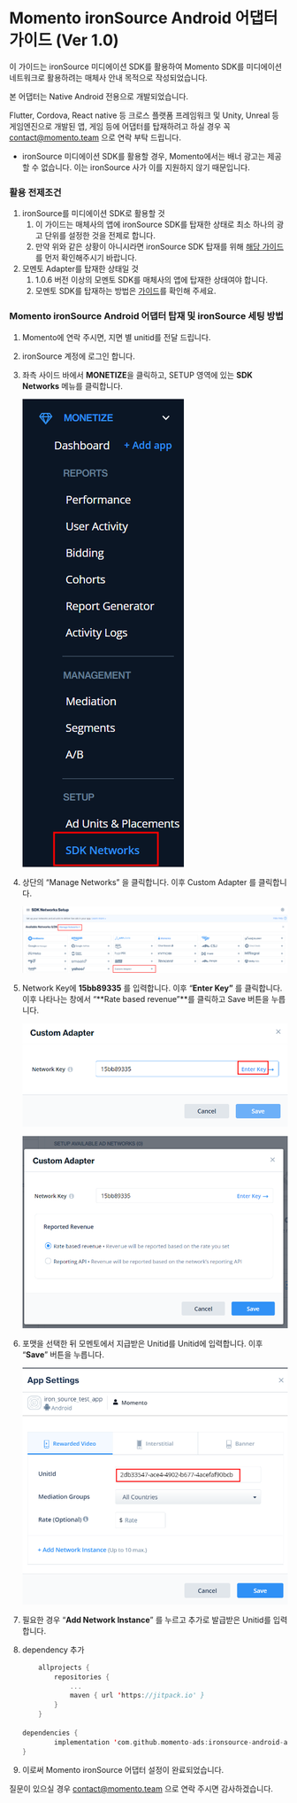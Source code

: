 # Momento ironSource Android 어댑터 가이드 (Ver 1.0)

이 가이드는 ironSource 미디에이션 SDK를 활용하여 Momento SDK를 미디에이션 네트워크로 활용하려는 매체사 안내 목적으로 작성되었습니다.

본 어댑터는 Native Android 전용으로 개발되었습니다.

Flutter, Cordova, React native 등 크로스 플랫폼 프레임워크 및 Unity, Unreal 등 게임엔진으로 개발된 앱, 게임 등에 어댑터를 탑재하려고 하실 경우 꼭 contact@momento.team 으로 연락 부탁 드립니다.

- ironSource 미디에이션 SDK를 활용할 경우, Momento에서는 배너 광고는 제공할 수 없습니다. 이는 ironSource 사가 이를 지원하지 않기 때문입니다.

### 활용 전제조건

1. ironSource를 미디에이션 SDK로 활용할 것
    1. 이 가이드는 매체사의 앱에 ironSource SDK를 탑재한 상태로 최소 하나의 광고 단위를 설정한 것을 전제로 합니다.
    2. 만약 위와 같은 상황이 아니시라면 ironSource SDK 탑재를 위해 [해당 가이드](https://developers.is.com/ironsource-mobile/android/android-sdk/#step-1)를 먼저 확인해주시기 바랍니다.
2. 모멘토 Adapter를 탑재한 상태일 것
    1. 1.0.6 버전 이상의 모멘토 SDK를 매체사의 앱에 탑재한 상태여야 합니다.
    2. 모멘토 SDK를 탑재하는 방법은 [가이드](README.md)를 확인해 주세요.

### Momento ironSource Android 어댑터 탑재 및 ironSource 세팅 방법

1. Momento에 연락 주시면, 지면 별 unitid를 전달 드립니다.
2. ironSource 계정에 로그인 합니다.
3. 좌측 사이드 바에서 **MONETIZE**을 클릭하고, SETUP 영역에 있는 **SDK Networks** 메뉴를 클릭합니다. 
    
    ![e1.png](img/e1.png)
    

1. 상단의 “Manage Networks” 을 클릭합니다. 이후 Custom Adapter 를 클릭합니다.
    
    ![e2.png](img/e2.png)
    
2. Network Key에 **15bb89335** 를 입력합니다. 이후 “**Enter Key”** 를 클릭합니다. 이후 나타나는 창에서 “**Rate based revenue”**를 클릭하고 Save 버튼을 누릅니다.
    
    ![e3.png](img/e3.png)
    
    ![image (2).png](img/image_(2).png)
    
3. 포맷을 선택한 뒤 모멘토에서 지급받은 Unitid를 Unitid에 입력합니다. 이후 “**Save**” 버튼을 누릅니다.
    
    ![e4.png](img/e4.png)
    
4. 필요한 경우 “**Add Network Instance**” 를 누르고 추가로 발급받은 Unitid를 입력합니다.
5. dependency 추가
    ```kotlin
        allprojects {
            repositories {
                ...
                maven { url 'https://jitpack.io' }
            }
        }

    dependencies {
            implementation 'com.github.momento-ads:ironsource-android-adapter:Tag'
    }
    ```
6. 이로써 Momento ironSource 어댑터 설정이 완료되었습니다.

질문이 있으실 경우 contact@momento.team 으로 연락 주시면 감사하겠습니다.
